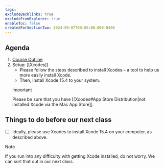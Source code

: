 ```yaml
---
tags:
excludeBacklinks: true
excludeFromExplorer: true
enableToc: false
createdForSectionTwo: 2024-09-07T00:00:00.000-0400
---
```

## Agenda
1. [Course Outline](https://drive.google.com/file/d/1QyLnyZPevCpBG3xiU53C69DpFDgkkvEk/view?usp=sharing)
2. Setup: [[Xcodes]]
	- Please follow the steps described to install Xcodes – a tool to help us more easily install Xcode.
	- Then, install Xcode 15.4 to your system.
	> [!IMPORTANT]
	> 
	> Please be sure that you have [[Xcodes#App Store Distribution|not installed Xcode via the Mac App Store]].

## Things to do before our next class

- [ ] Ideally, please use Xcodes to install Xcode 15.4 on your computer, as described above.
> [!NOTE]
>  
> If you run into any difficulty with getting Xcode installed, do not worry. We can sort that out in our next class.
